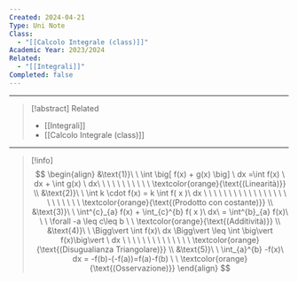 ```yaml
---
Created: 2024-04-21
Type: Uni Note
Class:
  - "[[Calcolo Integrale (class)]]"
Academic Year: 2023/2024
Related:
  - "[[Integrali]]"
Completed: false
---
```

---

>[!abstract] Related
>- [[Integrali]]
>- [[Calcolo Integrale (class)]]

---
>[!info]
>$$
>\begin{align}
>&\text{1)}\ \ \int \big[ f(x) + g(x) \big] \ dx =\int f(x) \ dx + \int g(x)  \ dx\ \ \ \ \ \ \ \ \ \ \  \textcolor{orange}{\text{(Linearità)}} \\ 
>&\text{2)}\ \ \int k \cdot  f(x) = k \int f( x )\ dx \ \ \ \ \ \ \ \ \ \ \ \ \ \ \ \ \ \ \ \ \ \ \ \ \textcolor{orange}{\text{(Prodotto con costante)}}  \\
>&\text{3)}\ \ \int^{c}_{a} f(x) + \int_{c}^{b} f( x )\ dx\ = \int^{b}_{a} f(x)\ \ \ \forall -a \leq c\leq b \ \ \textcolor{orange}{\text{(Additività)}} \\
>&\text{4)}\ \ \Bigg\vert \int f(x)\ dx \Bigg\vert \leq \int \big\vert f(x)\big\vert \ dx \ \ \ \ \ \ \ \ \ \ \ \ \ \ \textcolor{orange}{\text{(Disugualianza Triangolare)}} \\
>&\text{5)}\ \ \int_{a}^{b} -f(x)\ dx = -f(b)-(-f(a))=f(a)-f(b) \ \ \textcolor{orange}{\text{(Osservazione)}}
\end{align}
>$$




